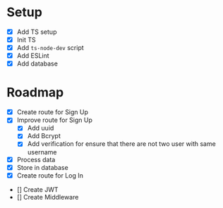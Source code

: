 # Setup

- [x] Add TS setup
- [x] Init TS
- [x] Add `ts-node-dev` script
- [x] Add ESLint
- [x] Add database

# Roadmap

- [x] Create route for Sign Up
- [x] Improve route for Sign Up
  - [x] Add uuid
  - [x] Add Bcrypt
  - [x] Add verification for ensure that there are not two user with same username
- [x] Process data
- [x] Store in database
- [x] Create route for Log In
- [] Create JWT
- [] Create Middleware
